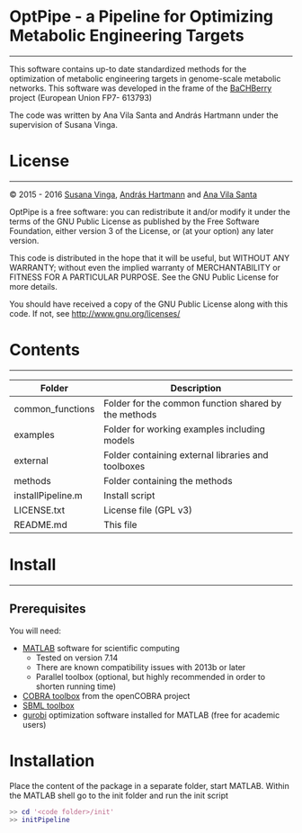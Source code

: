 # OptPipe - a Pipeline for Optimizing Metabolic Engineering Targets
---
This software contains up-to date standardized methods for the optimization of metabolic engineering targets in genome-scale metabolic networks. This software was developed in the frame of the
[BaCHBerry] project (European Union FP7- 613793)

The code was written by Ana Vila Santa and András Hartmann under the supervision of Susana Vinga.

# License
---
© 2015 - 2016 [Susana Vinga], [András Hartmann] and [Ana Vila Santa]

OptPipe is a free software: you can redistribute it and/or modify
it under the terms of the GNU Public License as published by
the Free Software Foundation, either version 3 of the License, or
(at your option) any later version.

This code is distributed in the hope that it will be useful,
but WITHOUT ANY WARRANTY; without even the implied warranty of
MERCHANTABILITY or FITNESS FOR A PARTICULAR PURPOSE. See the
GNU Public License for more details.

You should have received a copy of the GNU Public License
along with this code. If not, see http://www.gnu.org/licenses/

# Contents
---

| Folder             |          Description                                |
|--------------------|-----------------------------------------------------|
|common_functions    | Folder for the common function shared by the methods|
|examples            | Folder for working examples including models|
|external            | Folder containing external libraries and toolboxes|
|methods             | Folder containing the methods|
|installPipeline.m   | Install script|
|LICENSE.txt         | License file (GPL v3)|
|README.md           | This file|

# Install
---
## Prerequisites
You will need:
- [MATLAB] software for scientific computing 
    - Tested on version 7.14
    - There are known compatibility issues with 2013b or later
    - Parallel toolbox (optional, but highly recommended in order to shorten running time)
- [COBRA toolbox] from the openCOBRA project
- [SBML toolbox]
- [gurobi] optimization software installed for MATLAB (free for academic users)

# Installation
Place the content of the package in a separate folder, start MATLAB.
Within the MATLAB shell go to the init folder and run the init script
```matlab
>> cd '<code folder>/init'
>> initPipeline
```

[BaCHBerry]: <http://www.bachberry.eu/>

[MATLAB]: <http://www.mathworks.com/products/matlab>
[COBRA toolbox]: <http://opencobra.github.io/cobratoolbox/>
[SBML toolbox]: <http://sbml.org/Software/SBMLToolbox>
[gurobi]: <http://www.gurobi.com/>

[Susana Vinga]: <mailto:susanavinga@tecnico.ulisboa.pt>
[András Hartmann]: <mailto:andras.hartmann@gmail.com>
[Ana Vila Santa]: <mailto:vilasanta.ana@gmail.com>
